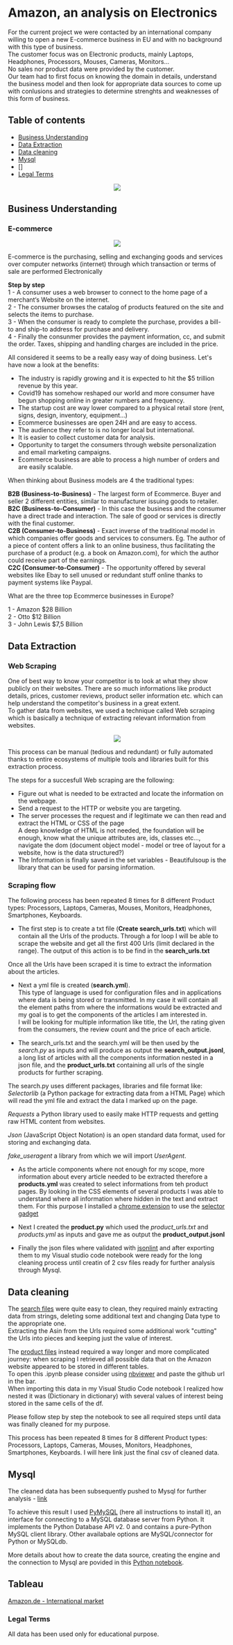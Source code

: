 # Amazon, an analysis on Electronics

For the current project we were contacted by an international company willing to open a new E-commerce business in EU and with no background with this type of business.  
The customer focus was on Electronic products, mainly Laptops, Headphones, Processors, Mouses, Cameras, Monitors...  
No sales nor product data were provided by the customer.  
Our team had to first focus on knowing the domain in details, understand the business model and then look for appropriate data sources to come up with conlusions and strategies to determine strenghts and weaknesses of this form of business.

## Table of contents

* [Business Understanding](https://github.com/davidellavalle/Web-Scraping#business-understanding)
* [Data Extraction](https://github.com/davidellavalle/Web-Scraping#data-understanding)
* [Data cleaning](https://github.com/davidellavalle/Web-Scraping#data-cleaning)
* [Mysql](https://github.com/davidellavalle/Web-Scraping#mysql)
* []
* [Legal Terms](https://github.com/davidellavalle/Amazon-Ecommerce#legal-terms)

<p align="center">
  <img src="https://user-images.githubusercontent.com/73824871/110248756-ff3b2e80-7f72-11eb-8db9-3626722be5d8.png">
</p>  



## Business Understanding

### E-commerce

<p align="center">
  <img src="https://user-images.githubusercontent.com/73824871/110248484-c058a900-7f71-11eb-9765-3fc1deeef039.png">
</p>

E-commerce is the purchasing, selling and exchanging goods and services over computer networks (internet) through which transaction or terms of sale are performed Electronically

**Step by step**  
1 - A consumer uses a web browser to connect to the home page of a merchant‘s Website on the internet.  
2 - The consumer browses the catalog of products featured on the site and selects the items to purchase.  
3 - When the consumer is ready to complete the purchase, provides a bill-to and ship-to address for purchase and delivery.  
4 - Finally the consunmer provides the payment information, cc, and submit the order. Taxes, shipping and handling charges are included in the price.  

All considered it seems to be a really easy way of doing business. Let's have now a look at the benefits:  

- The industry is rapidly growing and it is expected to hit the $5 trillion revenue by this year.  
- Covid19 has somehow reshaped our world and more consumer have begun shopping online in greater numbers and frequency.  
- The startup cost are way lower compared to a physical retail store (rent, signs, design, inventory, equipment...)  
- Ecommerce businesses are open 24H and are easy to access.    
- The audience they refer to is no longer local but international.  
- It is easier to collect customer data for analysis.    
- Opportunity to target the consumers through website personalization and email marketing campaigns.
- Ecommerce business are able to process a high number of orders and are easily scalable.

When thinking about Business models are 4 the traditional types:

**B2B (Business-to-Business)** - The largest form of Ecommerce. Buyer and seller 2 different entities, similar to manufacturer issuing goods to retailer.  
**B2C (Business-to-Consumer)** - In this case the business and the consumer have a direct trade and interaction. The sale of good or services is directly with the final customer.  
**C2B (Consumer-to-Business)** - Exact inverse of the traditional model in which companies offer goods and services to consumers. Eg. The author of a piece of content offers a link to an online business, thus facilitating the purchase of a product (e.g. a book on Amazon.com), for which the author could receive part of the earnings.  
**C2C (Consumer-to-Consumer)** - The opportunity offered by several websites like Ebay to sell unused or redundant stuff online thanks to payment systems like Paypal.

What are the three top Ecommerce businesses in Europe?  

1 - Amazon $28 Billion   
2 - Otto $12 Billion  
3 - John Lewis $7,5 Billion  



## Data Extraction

### Web Scraping

One of best way to know your competitor is to look at what they show publicly on their websites. There are so much informations like product details, prices, customer reviews, product seller information etc. which can help understand the competitor's business in a great extent.  
To gather data from websites, we used a technique called Web scraping which is basically a technique of extracting relevant information from websites.  

<p align="center">
  <img src="https://user-images.githubusercontent.com/73824871/110249141-e9c70400-7f74-11eb-8e48-4b057a87ce37.png">
</p>

This process can be manual (tedious and redundant) or fully automated thanks to entire ecosystems of multiple tools and libraries built for this extraction process.  

The steps for a succesfull Web scraping are the following:  
 - Figure out what is needed to be extracted and locate the information on the webpage.
 - Send a request to the HTTP or website you are targeting.
 - The server processes the request and if legitimate we can then read and extract the HTML or CSS of the page  
A deep knowledge of HTML is not needed, the foundation will be enough, know what the unique attributes are, ids, classes etc..., navigate the dom (document object model - model or tree of layout for a website, how is the data structured?)
- The Information is finally saved in the set variables - Beautifulsoup is the library that can be used for parsing information.  

### Scraping flow
 
The following process has been repeated 8 times for 8 different Product types: Processors, Laptops, Cameras, Mouses, Monitors, Headphones, Smartphones, Keyboards.

- The first step is to create a txt file (**Create search_urls.txt**) which will contain all the Urls of the products. Through a for loop I will be able to scrape the website and get all the first 400 Urls (limit declared in the range).
The output of this action is to be find in the **search_urls.txt**

Once all the Urls have been scraped it is time to extract the information about the articles.  

- Next a yml file is created (**search.yml**).  
This type of language is used for configuration files and in applications where data is being stored or transmitted. In my case it will contain all the element paths from where the informations would be extracted and my goal is to get the components of the articles I am interested in.  
I will be looking for multiple information like title, the Url, the rating given from the consumers, the review count and the price of each article.  

- The search_urls.txt and the search.yml will be then used by the *search.py* as inputs and will produce as output the **search_output.jsonl**, a long list of articles with all the components information nested in a json file, and the **product_urls.txt** containing all urls of the single products for further scraping.

The search.py uses different packages, libraries and file format like:  
*Selectorlib* (a Python package for extracting data from a HTML Page) which will read the yml file and extract the data I marked up on the page.   

*Requests* a Python library used to easily make HTTP requests and getting raw HTML content from websites.  

*Json* (JavaScript Object Notation) is an open standard data format, used for storing and exchanging data.

*fake_useragent* a library from which we will import *UserAgent*.

- As the article components where not enough for my scope, more information about every article needed to be extracted therefore a **products.yml** was created to select informations from teh product pages. By looking in the CSS elements of several products I was able to understand where all information where hidden in the text and extract them. For this purpose I installed a [chrome extension](https://chrome.google.com/webstore/detail/selectorgadget/mhjhnkcfbdhnjickkkdbjoemdmbfginb?hl=en) to use the [selector gadget](https://selectorgadget.com/)

- Next I created the **product.py** which used the *product_urls.txt* and *products.yml* as inputs and gave me as output the **product_output.jsonl**  

- Finally the json files where validated with [jsonlint](https://jsonlint.com/) and after exporting them to my Visual studio code notebook were ready for the long cleaning process until creatin of 2 csv files ready for further analysis through Mysql.


## Data cleaning

The [search files](https://github.com/davidellavalle/Web-Scraping/blob/main/clean_search_processor.ipynb) were quite easy to clean, they required mainly extracting data from strings, deleting some additional text and changing Data type to the appropriate one.   
Extracting the Asin from the Urls required some additional work "cutting" the Urls into pieces and keeping just the value of interest.

The [product files](https://github.com/davidellavalle/Web-Scraping/blob/main/clean_product_processors.ipynb) instead required a way longer and more complicated journey: when scraping I retrieved all possible data that on the Amazon website appeared to be stored in different tables.  
To open this .ipynb please consider using [nbviewer](https://nbviewer.jupyter.org/) and paste the github url in the bar.  
When importing this data in my Visual Studio Code notebook I realized how nested it was (Dictionary in dictionary) with several values of interest being stored in the same cells of the df.  
   
Please follow step by step the notebook to see all required steps until data was finally cleaned for my purpose.

This process has been repeated 8 times for 8 different Product types: Processors, Laptops, Cameras, Mouses, Monitors, Headphones, Smartphones, Keyboards. I will here link just the final csv of cleaned data.  

## Mysql

The cleaned data has been subsequently pushed to Mysql for further analysis - [link](https://github.com/davidellavalle/Amazon-an-analysis-on-Electronics/tree/main/Sql) 
 
To achieve this result I used [PyMySQL](https://pymysql.readthedocs.io/en/latest/user/index.html) (here all instructions to install it), an interface for connecting to a MySQL database server from Python. It implements the Python Database API v2. 0 and contains a pure-Python MySQL client library. Other availabale options are MySQL/connector for Python or MySQLdb.

More details about how to create the data source, creating the engine and the connection to Mysql are povided in this [Python notebook](https://github.com/davidellavalle/Web-Scraping/blob/main/pushtoSQL.ipynb).  

## Tableau

[Amazon.de - International market](https://public.tableau.com/profile/davide.della.valle#!/vizhome/SpentbyCountryonGermanAmazonbasedonfictitioussalesdata/Dashboard1)

### Legal Terms

All data has been used only for educational purpose.





